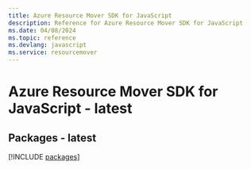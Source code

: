 ```yaml
---
title: Azure Resource Mover SDK for JavaScript
description: Reference for Azure Resource Mover SDK for JavaScript
ms.date: 04/08/2024
ms.topic: reference
ms.devlang: javascript
ms.service: resourcemover
---
```

# Azure Resource Mover SDK for JavaScript - latest
## Packages - latest
[!INCLUDE [packages](resource-mover-index.md)]